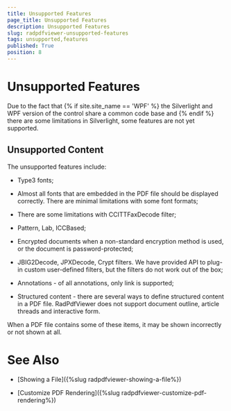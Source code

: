 ```yaml
---
title: Unsupported Features
page_title: Unsupported Features
description: Unsupported Features
slug: radpdfviewer-unsupported-features
tags: unsupported,features
published: True
position: 8
---
```


# Unsupported Features



Due to the fact that
          {% if site.site_name == 'WPF' %}
            the Silverlight and WPF version of the control share a common code base and
          {% endif %}
          there are some limitations in Silverlight,
          some features are not yet supported.
        

## Unsupported Content

The unsupported features include:

* Type3 fonts;

* Almost all fonts that are embedded in the PDF file should be displayed correctly. There are minimal limitations with some font formats;

* There are some limitations with CCITTFaxDecode filter;

* Pattern, Lab, ICCBased;

* Encrypted documents when a non-standard encryption method is used, or the document is password-protected;

* JBIG2Decode, JPXDecode, Crypt filters.
              We have provided API to plug-in custom user-defined filters, but the filters do not work out of the box;
            

* Annotations - of all annotations, only link is supported;

* Structured content - there are several ways to define structured content in a PDF file.
            RadPdfViewer does not support document outline, article threads and interactive form.

When a PDF file contains some of these items, it may be shown incorrectly or not shown at all.

# See Also

 * [Showing a File]({%slug radpdfviewer-showing-a-file%})

 * [Customize PDF Rendering]({%slug radpdfviewer-customize-pdf-rendering%})
